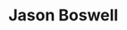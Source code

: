 <!DOCTYPE htnml>
<htnl lang="en">
  <head>
    <meta charset="UTF-8">
      <title>Jason Boswell's Portfoilio</title>
  </head>
    <main>
     <h1>Jason Boswell</h1>
    </main>
  <foot>
    
  </foot>
